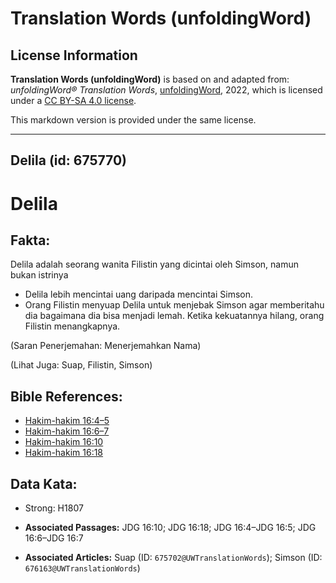 # Translation Words (unfoldingWord)

## License Information

**Translation Words (unfoldingWord)** is based on and adapted from: _unfoldingWord® Translation Words_, [unfoldingWord](https://unfoldingword.org/utw), 2022, which is licensed under a [CC BY-SA 4.0 license](https://creativecommons.org/licenses/by-sa/4.0/legalcode.en).

This markdown version is provided under the same license.



--------------------------------

## Delila (id: 675770)

Delila
======

Fakta:
------

Delila adalah seorang wanita Filistin yang dicintai oleh Simson, namun bukan istrinya

* Delila lebih mencintai uang daripada mencintai Simson.
* Orang Filistin menyuap Delila untuk menjebak Simson agar memberitahu dia bagaimana dia bisa menjadi lemah. Ketika kekuatannya hilang, orang Filistin menangkapnya.

(Saran Penerjemahan: Menerjemahkan Nama)

(Lihat Juga: Suap, Filistin, Simson)

Bible References:
-----------------

* [Hakim\-hakim 16:4–5](https://ref.ly/Judg16:4-Judg16:5)
* [Hakim\-hakim 16:6–7](https://ref.ly/Judg16:6-Judg16:7)
* [Hakim\-hakim 16:10](https://ref.ly/Judg16:10)
* [Hakim\-hakim 16:18](https://ref.ly/Judg16:18)

Data Kata:
----------

* Strong: H1807

* **Associated Passages:** JDG 16:10; JDG 16:18; JDG 16:4–JDG 16:5; JDG 16:6–JDG 16:7
* **Associated Articles:** Suap (ID: `675702@UWTranslationWords`); Simson (ID: `676163@UWTranslationWords`)

